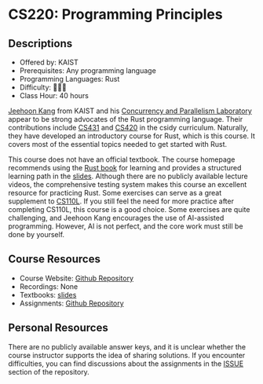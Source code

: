 # CS220: Programming Principles

## Descriptions

- Offered by: KAIST
- Prerequisites: Any programming language
- Programming Languages: Rust
- Difficulty: 🌟🌟🌟
- Class Hour: 40 hours

[Jeehoon Kang](https://cp.kaist.ac.kr/jeehoon.kang) from KAIST and his [Concurrency and Parallelism Laboratory](https://cp.kaist.ac.kr/) appear to be strong advocates of the Rust programming language. Their contributions include [CS431](https://csdiy.wiki/%E7%BC%96%E7%A8%8B%E5%85%A5%E9%97%A8/Rust/cs431/) and [CS420](https://csdiy.wiki/%E7%BC%96%E8%AF%91%E5%8E%9F%E7%90%86/CS420/) in the csidy curriculum. Naturally, they have developed an introductory course for Rust, which is this course. It covers most of the essential topics needed to get started with Rust.

This course does not have an official textbook. The course homepage recommends using the [Rust book](https://doc.rust-lang.org/book/) for learning and provides a structured learning path in the [slides](https://docs.google.com/presentation/d/17G3SwkE_tq0H3lTt9N0ysIbHhqDZBfHkoWD5LwwAKSo/edit#slide=id.p). Although there are no publicly available lecture videos, the comprehensive testing system makes this course an excellent resource for practicing Rust. Some exercises can serve as a great supplement to [CS110L](https://csdiy.wiki/%E7%BC%96%E7%A8%8B%E5%85%A5%E9%97%A8/Rust/CS110L/). If you still feel the need for more practice after completing CS110L, this course is a good choice. Some exercises are quite challenging, and Jeehoon Kang encourages the use of AI-assisted programming. However, AI is not perfect, and the core work must still be done by yourself.

## Course Resources

- Course Website: [Github Repository](https://github.com/kaist-cp/cs220)
- Recordings: None
- Textbooks: [slides](https://docs.google.com/presentation/d/17G3SwkE_tq0H3lTt9N0ysIbHhqDZBfHkoWD5LwwAKSo/edit#slide=id.p)
- Assignments: [Github Repository](https://github.com/kaist-cp/cs220/tree/main/src/assignments)

## Personal Resources

There are no publicly available answer keys, and it is unclear whether the course instructor supports the idea of sharing solutions. If you encounter difficulties, you can find discussions about the assignments in the [ISSUE](https://github.com/kaist-cp/cs220/issues) section of the repository.
